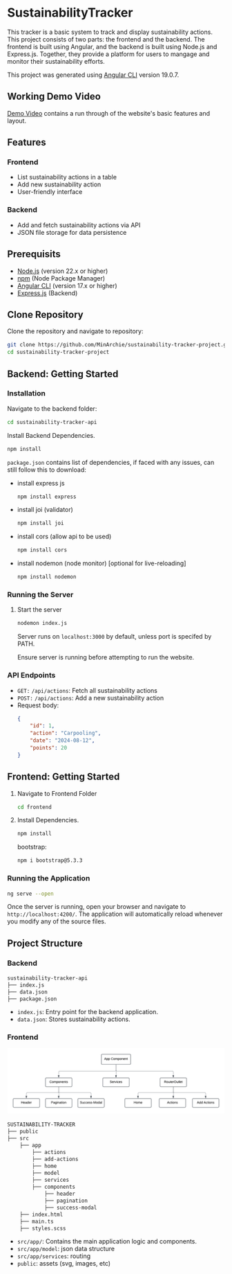 # SustainabilityTracker 

This tracker is a basic system to track and display sustainability actions. This project consists of two parts: the frontend and the backend. The frontend is built using Angular, and the backend is built using Node.js and Express.js. Together, they provide a platform for users to mangage and monitor their sustainability efforts.

This project was generated using [Angular CLI](https://github.com/angular/angular-cli) version 19.0.7.



## Working Demo Video
[Demo Video](https://drive.google.com/file/d/1jcnP34lMdCBkG9Y0A3ZF9NTkgCvFNVM8/view?usp=sharing) contains a run through of the website's basic features and layout.

## Features
### Frontend
- List sustainability actions in a table
- Add new sustainability action
- User-friendly interface
### Backend
- Add and fetch sustainability actions via API
- JSON file storage for data persistence

## Prerequisits
- [Node.js](https://nodejs.org/) (version 22.x or higher)
- [npm](https://www.npmjs.com/) (Node Package Manager)
- [Angular CLI](https://angular.io/cli) (version 17.x or higher)
- [Express.js](https://expressjs.com/) (Backend)

## Clone Repository
Clone the repository and navigate to repository:
```bash
git clone https://github.com/MinArchie/sustainability-tracker-project.git
cd sustainability-tracker-project
```

## Backend: Getting Started

### Installation 
Navigate to the backend folder:
```bash
cd sustainability-tracker-api
```

Install Backend Dependencies.
```bash
npm install
```

```package.json``` contains list of dependencies, if faced with any issues, can still follow this to download:

- install express js
    ```bash
    npm install express
    ```

- install joi (validator)
    ```bash
    npm install joi
    ```

- install cors (allow api to be used)
    ```bash
    npm install cors
    ```

- install nodemon (node monitor) [optional for live-reloading] 
    ```bash
    npm install nodemon
    ```

### Running the Server
1. Start the server
    ```bash
    nodemon index.js
    ```
    Server runs on ```localhost:3000``` by default, unless port is specifed by PATH.

    Ensure server is running before attempting to run the website.

### API Endpoints
- ```GET:``` ```/api/actions```: Fetch all sustainability actions
- ```POST:``` ```/api/actions```: Add a new sustainability action
- Request body:
    ```json
    {
        "id": 1,
        "action": "Carpooling",
        "date": "2024-08-12",
        "points": 20
    }
    ```


## Frontend: Getting Started
1. Navigate to Frontend Folder
    ```bash
    cd frontend
    ```
2. Install Dependencies.
    ```bash
    npm install
    ```

    bootstrap:
    ```bash
    npm i bootstrap@5.3.3
    ```


### Running the Application
```bash
ng serve --open
```

Once the server is running, open your browser and navigate to `http://localhost:4200/`. The application will automatically reload whenever you modify any of the source files.


## Project Structure
### Backend
```
sustainability-tracker-api
├── index.js
├── data.json
├── package.json
```
- ```index.js```: Entry point for the backend application.
- ```data.json```: Stores sustainability actions.

### Frontend
![screenshot](frontend/public/images/Frontend-Strucutre.png)
```arduino
SUSTAINABILITY-TRACKER
├── public
├── src
    ├── app
        ├── actions
        ├── add-actions
        ├── home
        ├── model
        ├── services
        ├── components
            ├── header
            ├── pagination
            ├── success-modal
    ├── index.html
    ├── main.ts
    ├── styles.scss
```
- ```src/app/```: Contains the main application logic and components.
- ```src/app/model```: json data structure
- ```src/app/services```: routing 
- ```public```: assets (svg, images, etc)
